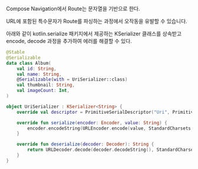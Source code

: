 Compose Navigation에서 Route는 문자열을 기반으로 한다.

URL에 포함된 특수문자가 Route를 파싱하는 과정에서 오작동을 유발할 수 있습니다.

아래와 같이 kotlin.serialize 패키지에서 제공하는 KSerializer 클래스를 상속받고 encode, decode 과정을 추가하여 에러를 해결할 수 있다.

```kotlin
@Stable
@Serializable
data class Album(
    val id: String,
    val name: String,
    @Serializable(with = UriSerializer::class)
    val thumbnail: String,
    val imageCount: Int,
)

object UriSerializer : KSerializer<String> {
    override val descriptor = PrimitiveSerialDescriptor("Uri", PrimitiveKind.STRING)

    override fun serialize(encoder: Encoder, value: String) {
        encoder.encodeString(URLEncoder.encode(value, StandardCharsets.UTF_8.name()))
    }

    override fun deserialize(decoder: Decoder): String {
        return URLDecoder.decode(decoder.decodeString(), StandardCharsets.UTF_8.name())
    }
}
```